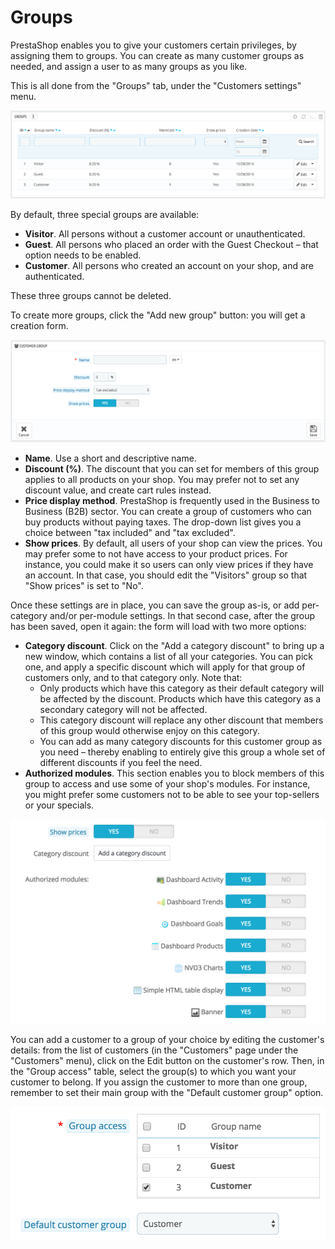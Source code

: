# Groups

PrestaShop enables you to give your customers certain privileges, by assigning them to groups. You can create as many customer groups as needed, and assign a user to as many groups as you like.

This is all done from the "Groups" tab, under the "Customers settings" menu.

![](../../../../.gitbook/assets/51839979%20%284%29.png)

By default, three special groups are available:

* **Visitor**. All persons without a customer account or unauthenticated.
* **Guest**. All persons who placed an order with the Guest Checkout – that option needs to be enabled.
* **Customer**. All persons who created an account on your shop, and are authenticated.

These three groups cannot be deleted.

To create more groups, click the "Add new group" button: you will get a creation form.

![](../../../../.gitbook/assets/51839980%20%284%29.png)

* **Name**. Use a short and descriptive name.
* **Discount \(%\)**. The discount that you can set for members of this group applies to all products on your shop. You may prefer not to set any discount value, and create cart rules instead.
* **Price display method**. PrestaShop is frequently used in the Business to Business \(B2B\) sector. You can create a group of customers who can buy products without paying taxes. The drop-down list gives you a choice between "tax included" and "tax excluded".
* **Show prices**. By default, all users of your shop can view the prices. You may prefer some to not have access to your product prices. For instance, you could make it so users can only view prices if they have an account. In that case, you should edit the "Visitors" group so that "Show prices" is set to "No". 

Once these settings are in place, you can save the group as-is, or add per-category and/or per-module settings. In that second case, after the group has been saved, open it again: the form will load with two more options:

* **Category discount**. Click on the "Add a category discount" to bring up a new window, which contains a list of all your categories. You can pick one, and apply a specific discount which will apply for that group of customers only, and to that category only. Note that:
  * Only products which have this category as their default category will be affected by the discount. Products which have this category as a secondary category will not be affected.
  * This category discount will replace any other discount that members of this group would otherwise enjoy on this category.
  * You can add as many category discounts for this customer group as you need – thereby enabling to entirely give this group a whole set of different discounts if you feel the need.
* **Authorized modules**. This section enables you to block members of this group to access and use some of your shop's modules. For instance, you might prefer some customers not to be able to see your top-sellers or your specials. 

![](../../../../.gitbook/assets/51839982%20%284%29.png)

You can add a customer to a group of your choice by editing the customer's details: from the list of customers \(in the "Customers" page under the "Customers" menu\), click on the Edit button on the customer's row. Then, in the "Group access" table, select the group\(s\) to which you want your customer to belong. If you assign the customer to more than one group, remember to set their main group with the "Default customer group" option.

![](../../../../.gitbook/assets/51839981%20%281%29.png)

